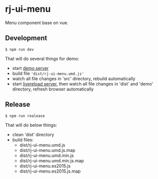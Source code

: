 # rj-ui-menu

Menu component base on vue.

## Development

```shell
$ npm run dev
```

That will do several things for demo:
- start [demo server](http://127.0.0.1:3000/demo/index.html)
- build file `'dist/rj-ui-menu.umd.js'` 
- watch all file changes in 'src' directory, rebuild automatically
- start [livereload server](http://localhost:35729), then watch all file changes in 'dist' and 'demo' directory, refresh browser automatically

## Release

```shell
$ npm run realease
```

That will do below things:
- clean 'dist' directory
- build files:
  - dist/rj-ui-menu.umd.js
  - dist/rj-ui-menu.umd.js.map
  - dist/rj-ui-menu.umd.min.js
  - dist/rj-ui-menu.umd.min.js.map
  - dist/rj-ui-menu.es2015.js
  - dist/rj-ui-menu.es2015.js.map
